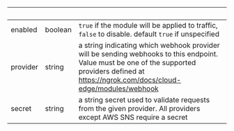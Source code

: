 <!-- Code generated for API Clients. DO NOT EDIT. -->

| &nbsp;   | &nbsp;  | &nbsp;                                                                                                                                                                                          |
| -------- | ------- | ----------------------------------------------------------------------------------------------------------------------------------------------------------------------------------------------- |
| enabled  | boolean | `true` if the module will be applied to traffic, `false` to disable. default `true` if unspecified                                                                                              |
| provider | string  | a string indicating which webhook provider will be sending webhooks to this endpoint. Value must be one of the supported providers defined at https://ngrok.com/docs/cloud-edge/modules/webhook |
| secret   | string  | a string secret used to validate requests from the given provider. All providers except AWS SNS require a secret                                                                                |
